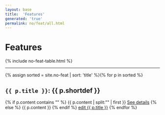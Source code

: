 ```yaml
---
layout: base
title:  'Features'
generated: 'true'
permalink: no/feat/all.html
---
```


# Features

{% include no-feat-table.html %}

----------

{% assign sorted = site.no-feat | sort: 'title' %}{% for p in sorted %}
<a id="al-no-feat/{{ p.title }}" class="al-dest"/>
<h2><code>{{ p.title }}</code>: {{ p.shortdef }}</h2>
{% if p.content contains "<!--details-->" %}    
{{ p.content | split:"<!--details-->" | first }}
<a href="{{ p.title }}" class="al-doc">See details</a>
{% else %}
{{ p.content }}
{% endif %}
<a href="{{ site.git_edit }}/{% if p.collection %}{{ p.relative_path }}{% else %}{{ p.path }}{% endif %}" target="#">edit {{ p.title }}</a>
{% endfor %}

